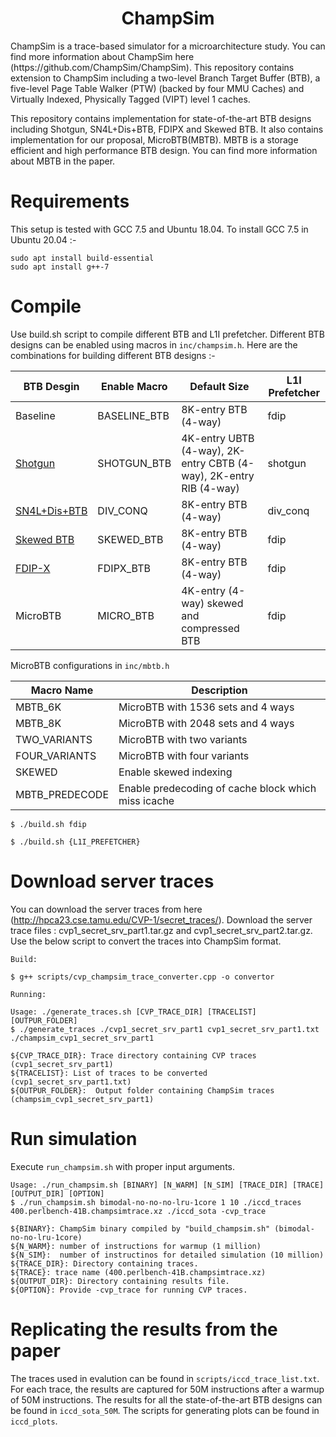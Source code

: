 <p align="center">
  <h1 align="center"> ChampSim </h1>
  <p> ChampSim is a trace-based simulator for a microarchitecture study. You can find more information about ChampSim here (https://github.com/ChampSim/ChampSim). This repository contains extension to ChampSim including a two-level Branch Target Buffer (BTB), a five-level Page Table Walker (PTW) (backed by four MMU Caches) and Virtually Indexed, Physically Tagged (VIPT) level 1 caches. <p>
  <p> This repository contains implementation for state-of-the-art BTB designs including Shotgun, SN4L+Dis+BTB, FDIPX and Skewed BTB. It also contains implementation for our proposal, MicroBTB(MBTB). MBTB is a storage efficient and high performance BTB design. You can find more information about MBTB in the paper.
</p>

# Requirements 

This setup is tested with GCC 7.5 and Ubuntu 18.04. To install GCC 7.5 in Ubuntu 20.04 :-

```
sudo apt install build-essential
sudo apt install g++-7
```

# Compile

Use build.sh script to compile different BTB and L1I prefetcher. Different BTB designs can be enabled using macros in `inc/champsim.h`. Here are the combinations for building different BTB designs :-

|BTB Desgin|Enable Macro|Default Size|L1I Prefetcher|
|----------|------------|------------|--------------|
|Baseline|BASELINE_BTB|8K-entry BTB (4-way)|fdip|
|[Shotgun](https://dl.acm.org/doi/abs/10.1145/3296957.3173178)|SHOTGUN_BTB|4K-entry UBTB (4-way), 2K-entry CBTB (4-way), 2K-entry RIB (4-way)|shotgun|
|[SN4L+Dis+BTB](https://ieeexplore.ieee.org/abstract/document/9138943)|DIV_CONQ|8K-entry BTB (4-way)|div_conq|
|[Skewed BTB](https://dl.acm.org/doi/10.1145/165123.165152)|SKEWED_BTB|8K-entry BTB (4-way)|fdip|
|[FDIP-X](https://arxiv.org/abs/2006.13547)|FDIPX_BTB|8K-entry BTB (4-way)|fdip|
|MicroBTB|MICRO_BTB|4K-entry (4-way) skewed and compressed BTB|fdip|


MicroBTB configurations in `inc/mbtb.h`

|Macro Name|Description|
|----------|-----------|
|MBTB_6K| MicroBTB with 1536 sets and 4 ways|
|MBTB_8K| MicroBTB with 2048 sets and 4 ways|
|TWO_VARIANTS| MicroBTB with two variants|
|FOUR_VARIANTS| MicroBTB with four variants|
|SKEWED| Enable skewed indexing|
|MBTB_PREDECODE| Enable predecoding of cache block which miss icache|

```
$ ./build.sh fdip

$ ./build.sh {L1I_PREFETCHER}
```

# Download server traces

You can download the server traces from here (http://hpca23.cse.tamu.edu/CVP-1/secret_traces/). Download the server trace files : cvp1_secret_srv_part1.tar.gz and cvp1_secret_srv_part2.tar.gz. Use the below script to convert the traces into ChampSim format. 
```
Build:

$ g++ scripts/cvp_champsim_trace_converter.cpp -o convertor

Running:

Usage: ./generate_traces.sh [CVP_TRACE_DIR] [TRACELIST] [OUTPUR_FOLDER]
$ ./generate_traces ./cvp1_secret_srv_part1 cvp1_secret_srv_part1.txt ./champsim_cvp1_secret_srv_part1

${CVP_TRACE_DIR}: Trace directory containing CVP traces (cvp1_secret_srv_part1)
${TRACELIST}: List of traces to be converted (cvp1_secret_srv_part1.txt)
${OUTPUR_FOLDER}:  Output folder containing ChampSim traces (champsim_cvp1_secret_srv_part1)
```

# Run simulation

Execute `run_champsim.sh` with proper input arguments. <br>

```
Usage: ./run_champsim.sh [BINARY] [N_WARM] [N_SIM] [TRACE_DIR] [TRACE] [OUTPUT_DIR] [OPTION]
$ ./run_champsim.sh bimodal-no-no-no-lru-1core 1 10 ./iccd_traces 400.perlbench-41B.champsimtrace.xz ./iccd_sota -cvp_trace

${BINARY}: ChampSim binary compiled by "build_champsim.sh" (bimodal-no-no-lru-1core)
${N_WARM}: number of instructions for warmup (1 million)
${N_SIM}:  number of instructinos for detailed simulation (10 million)
${TRACE_DIR}: Directory containing traces.
${TRACE}: trace name (400.perlbench-41B.champsimtrace.xz)
${OUTPUT_DIR}: Directory containing results file.
${OPTION}: Provide -cvp_trace for running CVP traces.
```

# Replicating the results from the paper

The traces used in evalution can be found in `scripts/iccd_trace_list.txt`. For each trace, the results are captured for 50M instructions after a warmup of 50M instructions. The results for all the state-of-the-art BTB designs can be found in `iccd_sota_50M`. The scripts for generating plots can be found in `iccd_plots`.


